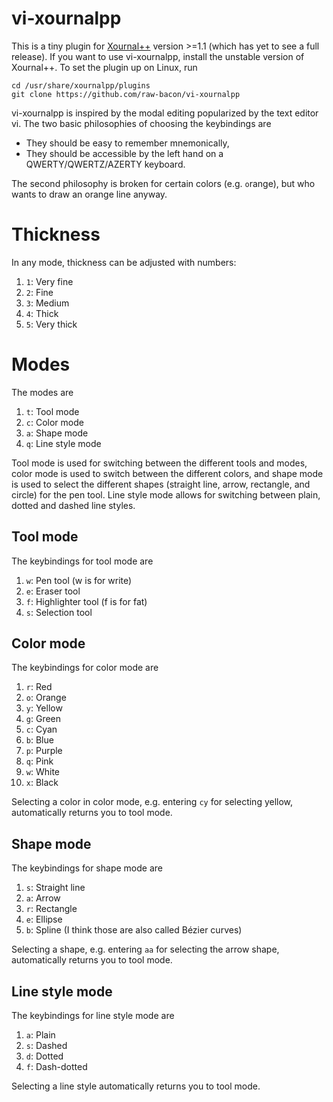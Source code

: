 # vi-xournalpp
This is a tiny plugin for [Xournal++](https://github.com/xournalpp/xournalpp) 
version >=1.1
(which has yet to see a full release).
If you want to use vi-xournalpp, install the unstable version
of Xournal++.
To set the plugin up on Linux, run

```
cd /usr/share/xournalpp/plugins
git clone https://github.com/raw-bacon/vi-xournalpp
```

vi-xournalpp is inspired by the modal editing popularized
by the text editor vi. 
The two basic philosophies of choosing the keybindings are

- They should be easy to remember mnemonically,
- They should be accessible by the left hand on a QWERTY/QWERTZ/AZERTY keyboard.

The second philosophy is broken for certain colors (e.g. `o`range),
but who wants to draw an orange line anyway.

# Thickness
In any mode, thickness can be adjusted with numbers:

1. `1`: Very fine
2. `2`: Fine
3. `3`: Medium
4. `4`: Thick
5. `5`: Very thick

# Modes
The modes are

1. `t`: Tool mode
2. `c`: Color mode
3. `a`: Shape mode
4. `q`: Line style mode

Tool mode is used for switching between the different tools and modes,
color mode is used to switch between the different colors,
and shape mode is used to select the different shapes (straight line,
arrow, rectangle, and circle) for the pen tool.
Line style mode allows for switching between plain, dotted and dashed
line styles.

## Tool mode
The keybindings for tool mode are

1. `w`: Pen tool (w is for write)
2. `e`: Eraser tool
3. `f`: Highlighter tool (f is for fat)
4. `s`: Selection tool

## Color mode
The keybindings for color mode are

1.  `r`: Red
2.  `o`: Orange
3.  `y`: Yellow
4.  `g`: Green
5.  `c`: Cyan
6.  `b`: Blue
7.  `p`: Purple
8.  `q`: Pink
9.  `w`: White
10. `x`: Black

Selecting a color in color mode, 
e.g. entering `cy` for selecting yellow,
automatically returns you to tool mode.

## Shape mode
The keybindings for shape mode are

1. `s`: Straight line
2. `a`: Arrow
3. `r`: Rectangle
4. `e`: Ellipse
5. `b`: Spline (I think those are also called Bézier curves)

Selecting a shape, e.g. entering `aa` for selecting
the arrow shape, automatically returns you to tool mode.

## Line style mode
The keybindings for line style mode are

1. `a`: Plain
2. `s`: Dashed
3. `d`: Dotted
4. `f`: Dash-dotted

Selecting a line style
automatically returns you to tool mode.
